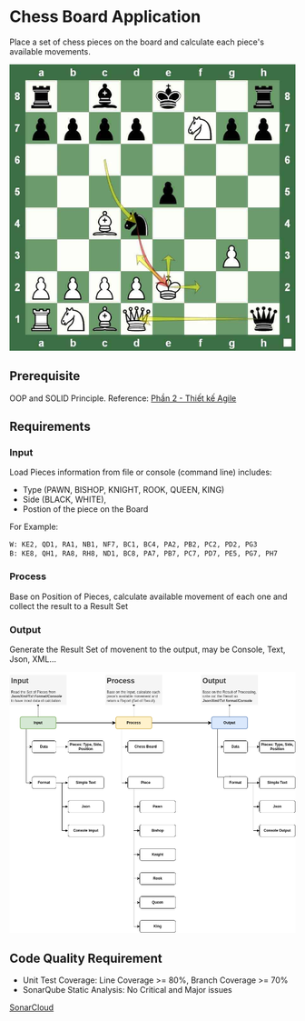 # Chess Board Application

Place a set of chess pieces on the board and calculate each piece's available movements.

<img src="docs/images/ChessBoard.jpg" alt="The Chess Board" width="600"/>

## Prerequisite
OOP and SOLID Principle. 
Reference: [Phần 2 - Thiết kế Agile ](https://duongnt.notion.site/Ph-n-2-Thi-t-k-Agile-11c9d57372c7806984a7ee2c65ed6866)

## Requirements

### Input 

Load Pieces information from file or console (command line) includes: 
- Type (PAWN, BISHOP, KNIGHT, ROOK, QUEEN, KING) 
- Side (BLACK, WHITE), 
- Postion of the piece on the Board

For Example: 

```
W: KE2, QD1, RA1, NB1, NF7, BC1, BC4, PA2, PB2, PC2, PD2, PG3
B: KE8, QH1, RA8, RH8, ND1, BC8, PA7, PB7, PC7, PD7, PE5, PG7, PH7
```

### Process

Base on Position of Pieces, calculate available movement of each one and collect the result to a Result Set

### Output

Generate the Result Set of movenent to the output, may be Console, Text, Json, XML...

<img src="docs/images/ChessBoard.drawio.png" alt="Requirement" width="600"/>

## Code Quality Requirement

- Unit Test Coverage: Line Coverage >= 80%, Branch Coverage >= 70%
- SonarQube Static Analysis: No Critical and Major issues
  
[SonarCloud ](https://sonarcloud.io/summary/overall?id=duongnt0712_Chess-Board-Application)
